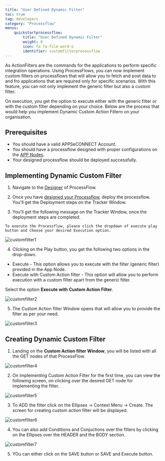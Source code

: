 ```yaml
---
title: "User Defined Dynamic Filter"
toc: true
tag: developers
category: "Processflow"
menus: 
    quickstartprocessflow:
        title: "User Defined Dynamic Filter"
        weight: 8
        icon: fa fa-file-word-o
        identifier: customfilterprocessflow
---
```


As ActionFilters are the commands for the applications to perform specific integration operations. Using ProcessFlows, you can now implement custom filters on processflows that will allow you to fetch and post data to and fro applications
that are required only for specific scenarios. With this feature, you can not only implement the generic filter but also a custom filter. 

On execution, you get the option to execute either with the generic filter or with the custom filter depending on your choice. Below are the process that would help you implement Dynamic Custom Action Filtern on your organisation.

## Prerequisites

- You should have a valid APPSeCONNECT Account.
- You should have a processflow designed with proper configurations on the [APP Nodes](/processflow/processflow-app/).
- Your designed processflow should be deployed successfully.

## Implementing Dynamic Custom Filter

1) Navigate to the [Designer](/processflow/designer-processflow/) of ProcessFlow.

2) Once you have [designed your Processflow](/processflow/creating-processflow/), deploy the processflow. You'll get the Deployment steps on the Tracker Window.

3) You'll get the following message on the Tracker Window, once the deployment steps are completed.

`To execute the Processflow, please click the dropdown of execute play button and Choose your desired Execution option.`

![customfilter1]()

4) Clicking on the Play button, you get the following two options in the drop-down.

- Execute - This option allows you to execute with the filter (generic filter) provided in the App Node.
- Execute with Custom Action filter - This option will allow you to perform execution with a custom filter apart from the generic filter.

Select the option **Execute with Custom Action Filter**.

![customfilter2]()

5) The Custom Action filter Window opens that will allow you to provide the filter as per your need.

![customfilter3]()


## Creating Dynamic Custom Filter

1) Landing on the **Custom Action filter Window**, you will be listed with all the GET nodes of that ProcessFlow.

![customfilter4]()

2) On implementing Custom Action Filter for the first time, you can view the following screen, on clicking over the desired GET node for implementing the filter.

![customfilter5]()

3) To ADD the filter click on the Ellipses -> Context Menu -> Create. The screen for creating custom action filter will be displayed.

![customfilter6]()

4)  You can also add Conditions and Conjuctions over the filters by clicking on the Ellipses over the HEADER and the BODY section.

![customfilter7]()

5) YOu can either click on the SAVE button or SAVE and Execute button.
